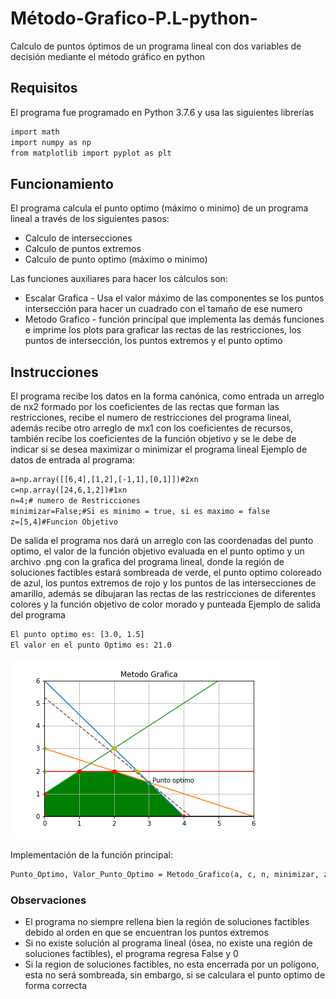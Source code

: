 # Método-Grafico-P.L-python-
Calculo de puntos óptimos de un programa lineal con dos variables de decisión mediante el método gráfico en python

## Requisitos

El programa fue programado en Python 3.7.6 y usa las siguientes librerías

```xml
import math
import numpy as np
from matplotlib import pyplot as plt
```

## Funcionamiento
El programa calcula el punto optimo (máximo o minimo) de un programa lineal a través de los siguientes pasos:
 
* Calculo de intersecciones
* Calculo de puntos extremos
* Calculo de punto optimo (máximo o minimo)

Las funciones auxiliares para hacer los cálculos son:

* Escalar Grafica - Usa el valor máximo de las componentes se los puntos intersección para hacer un cuadrado con el tamaño de ese numero
* Metodo Grafico - función principal que implementa las demás funciones e imprime los plots para graficar las rectas de las restricciones, los puntos de intersección, los puntos extremos y el punto optimo

## Instrucciones
El programa recibe los datos en la forma canónica, como entrada un arreglo de nx2 formado por los coeficientes de las rectas que forman las restricciones, recibe el numero de restricciones del programa lineal, además recibe otro arreglo de mx1 con los coeficientes de recursos, también recibe los coeficientes de la función objetivo y se le debe de indicar si se desea maximizar o minimizar el programa lineal 
Ejemplo de datos de entrada al programa:
```xml
a=np.array([[6,4],[1,2],[-1,1],[0,1]])#2xn
c=np.array([24,6,1,2])#1xn
n=4;# numero de Restricciones
minimizar=False;#Si es minimo = true, si es maximo = false
z=[5,4]#Funcion Objetivo
```
De salida el programa nos dará un arreglo con las coordenadas del punto optimo, el valor de la función objetivo evaluada en el punto optimo y un archivo .png con la grafica del programa lineal, donde la región de soluciones factibles estará sombreada de verde, el punto optimo coloreado de azul, los puntos extremos de rojo y los puntos de las intersecciones de amarillo, además se dibujaran las rectas de las restricciones de diferentes colores y la función objetivo de color morado y punteada
Ejemplo de salida del programa
```xml
El punto optimo es: [3.0, 1.5]
El valor en el punto Optimo es: 21.0
```

![ejemplo](foo.png "ejemplo")

Implementación de la función principal:
```xml
Punto_Optimo, Valor_Punto_Optimo = Metodo_Grafico(a, c, n, minimizar, z)
```
### Observaciones
* El programa no siempre rellena bien la región de soluciones factibles debido al orden en que se encuentran los puntos extremos
* Si no existe solución al programa lineal (ósea, no existe una región de soluciones factibles), el programa regresa False y 0
* Si la region de soluciones factibles, no esta encerrada por un polígono, esta no será sombreada, sin embargo, si se calculara el punto optimo de forma correcta


